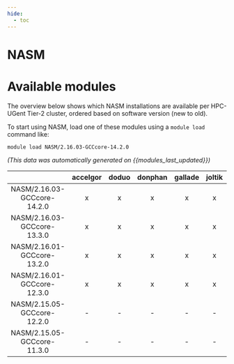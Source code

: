 ```yaml
---
hide:
  - toc
---
```


NASM
====

# Available modules


The overview below shows which NASM installations are available per HPC-UGent Tier-2 cluster, ordered based on software version (new to old).

To start using NASM, load one of these modules using a `module load` command like:

```shell
module load NASM/2.16.03-GCCcore-14.2.0
```

*(This data was automatically generated on {{modules_last_updated}})*

| |accelgor|doduo|donphan|gallade|joltik|litleo|shinx|
| :---: | :---: | :---: | :---: | :---: | :---: | :---: | :---: |
|NASM/2.16.03-GCCcore-14.2.0|x|x|x|x|x|x|x|
|NASM/2.16.03-GCCcore-13.3.0|x|x|x|x|x|x|x|
|NASM/2.16.01-GCCcore-13.2.0|x|x|x|x|x|x|x|
|NASM/2.16.01-GCCcore-12.3.0|x|x|x|x|x|x|x|
|NASM/2.15.05-GCCcore-12.2.0|-|-|-|-|-|x|x|
|NASM/2.15.05-GCCcore-11.3.0|-|-|-|-|-|x|x|

